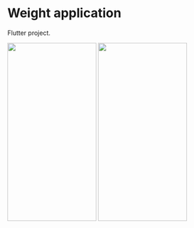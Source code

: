 # Weight application

Flutter project.

<img src="https://github.com/noorah94/Weight/assets/100534197/173cd629-cfac-41cd-a9cf-2ffdcdea451c" width="200" height="400">
<img src="https://github.com/noorah94/Weight/assets/100534197/daa22a4a-2251-47d4-861d-ae981bd72d22" width="200" height="400">

